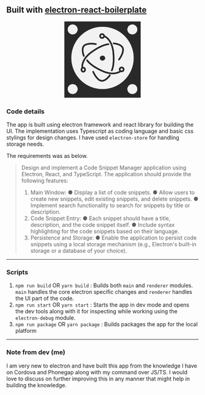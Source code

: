 ## Built with [electron-react-boilerplate](https://github.com/electron-react-boilerplate/electron-react-boilerplate)

<p align="center">
<img src=".erb/img/erb-logo.png" width="200px" />
</p>

### Code details

The app is built using electron framework and react library for building the UI. The implementation uses Typescript as coding language and basic css stylings for design changes. I have used `electron-store` for handling storage needs.

The requirements was as below.

> Design and implement a Code Snippet Manager application using Electron, React, and TypeScript. The application should provide the following features:
> 1. Main Window:
>    ● Display a list of code snippets.
>    ● Allow users to create new snippets, edit existing snippets, and delete
>    snippets.
>    ● Implement search functionality to search for snippets by title or
>    description.
> 2. Code Snippet Entry:
>    ● Each snippet should have a title, description, and the code snippet itself.
>    ● Include syntax highlighting for the code snippets based on their language.
> 3. Persistence and Storage:
>    ● Enable the application to persist code snippets using a local storage mechanism (e.g., Electron's built-in storage or a database of your choice).

---

### Scripts

1. `npm run build` OR `yarn build` : Builds both `main` and `renderer` modules. `main` handles the core electron specific changes and `renderer` handles the UI part of the code.
2. `npm run start` OR `yarn start` : Starts the app in dev mode and opens the dev tools along with it for inspecting while working using the `electron-debug` module.
3. `npm run package` OR `yarn package` : Builds packages the app for the local platform

---

### Note from dev (me)
I am very new to electron and have built this app from the knowledge I have on Cordova and Phonegap along with my command over JS/TS. I would love to discuss on further improving this in any manner that might help in building the knowledge.

